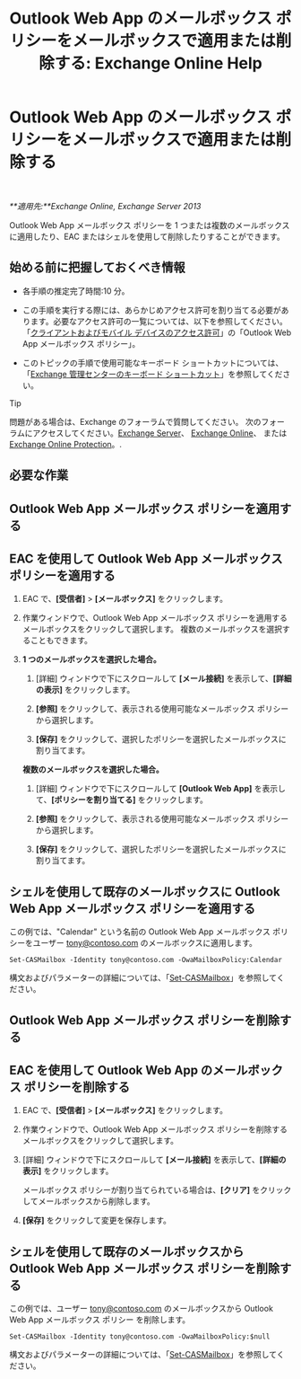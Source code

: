 ﻿---
title: 'Outlook Web App のメールボックス ポリシーをメールボックスで適用または削除する: Exchange Online Help'
TOCTitle: Outlook Web App のメールボックス ポリシーをメールボックスで適用または削除する
ms:assetid: 51d8e269-b0d5-4bc7-9b3d-0460871e54fa
ms:mtpsurl: https://technet.microsoft.com/ja-jp/library/Dd876884(v=EXCHG.150)
ms:contentKeyID: 49896248
ms.date: 05/22/2018
mtps_version: v=EXCHG.150
ms.translationtype: HT
---

# Outlook Web App のメールボックス ポリシーをメールボックスで適用または削除する

 

_**適用先:**Exchange Online, Exchange Server 2013_

Outlook Web App メールボックス ポリシーを 1 つまたは複数のメールボックスに適用したり、EAC またはシェルを使用して削除したりすることができます。

## 始める前に把握しておくべき情報

  - 各手順の推定完了時間:10 分。

  - この手順を実行する際には、あらかじめアクセス許可を割り当てる必要があります。必要なアクセス許可の一覧については、以下を参照してください。「[クライアントおよびモバイル デバイスのアクセス許可](clients-and-mobile-devices-permissions-exchange-2013-help.md)」の「Outlook Web App メールボックス ポリシー」。

  - このトピックの手順で使用可能なキーボード ショートカットについては、「[Exchange 管理センターのキーボード ショートカット](keyboard-shortcuts-in-the-exchange-admin-center-exchange-online-protection-help.md)」を参照してください。


> [!TIP]
> 問題がある場合は、Exchange のフォーラムで質問してください。 次のフォーラムにアクセスしてください。<A href="https://go.microsoft.com/fwlink/p/?linkid=60612">Exchange Server</A>、 <A href="https://go.microsoft.com/fwlink/p/?linkid=267542">Exchange Online</A>、 または <A href="https://go.microsoft.com/fwlink/p/?linkid=285351">Exchange Online Protection</A>。.



## 必要な作業

## Outlook Web App メールボックス ポリシーを適用する

## EAC を使用して Outlook Web App メールボックス ポリシーを適用する

1.  EAC で、**\[受信者\]** \> **\[メールボックス\]** をクリックします。

2.  作業ウィンドウで、Outlook Web App メールボックス ポリシーを適用するメールボックスをクリックして選択します。 複数のメールボックスを選択することもできます。

3.  **1 つのメールボックスを選択した場合。**
    
    1.  \[詳細\] ウィンドウで下にスクロールして **\[メール接続\]** を表示して、**\[詳細の表示\]** をクリックします。
    
    2.  **\[参照\]** をクリックして、表示される使用可能なメールボックス ポリシーから選択します。
    
    3.  **\[保存\]** をクリックして、選択したポリシーを選択したメールボックスに割り当てます。
    
    **複数のメールボックスを選択した場合。**
    
    1.  \[詳細\] ウィンドウで下にスクロールして **\[Outlook Web App\]** を表示して、**\[ポリシーを割り当てる\]** をクリックします。
    
    2.  **\[参照\]** をクリックして、表示される使用可能なメールボックス ポリシーから選択します。
    
    3.  **\[保存\]** をクリックして、選択したポリシーを選択したメールボックスに割り当てます。

## シェルを使用して既存のメールボックスに Outlook Web App メールボックス ポリシーを適用する

この例では、"Calendar" という名前の Outlook Web App メールボックス ポリシーをユーザー tony@contoso.com のメールボックスに適用します。

    Set-CASMailbox -Identity tony@contoso.com -OwaMailboxPolicy:Calendar

構文およびパラメーターの詳細については、「[Set-CASMailbox](https://technet.microsoft.com/ja-jp/library/bb125264\(v=exchg.150\))」を参照してください。

## Outlook Web App メールボックス ポリシーを削除する

## EAC を使用して Outlook Web App のメールボックス ポリシーを削除する

1.  EAC で、**\[受信者\]** \> **\[メールボックス\]** をクリックします。

2.  作業ウィンドウで、Outlook Web App メールボックス ポリシーを削除するメールボックスをクリックして選択します。

3.  \[詳細\] ウィンドウで下にスクロールして **\[メール接続\]** を表示して、**\[詳細の表示\]** をクリックします。
    
    メールボックス ポリシーが割り当てられている場合は、**\[クリア\]** をクリックしてメールボックスから削除します。

4.  **\[保存\]** をクリックして変更を保存します。

## シェルを使用して既存のメールボックスから Outlook Web App メールボックス ポリシーを削除する

この例では、ユーザー tony@contoso.com のメールボックスから Outlook Web App メールボックス ポリシー を削除します。

    Set-CASMailbox -Identity tony@contoso.com -OwaMailboxPolicy:$null

構文およびパラメーターの詳細については、「[Set-CASMailbox](https://technet.microsoft.com/ja-jp/library/bb125264\(v=exchg.150\))」を参照してください。

